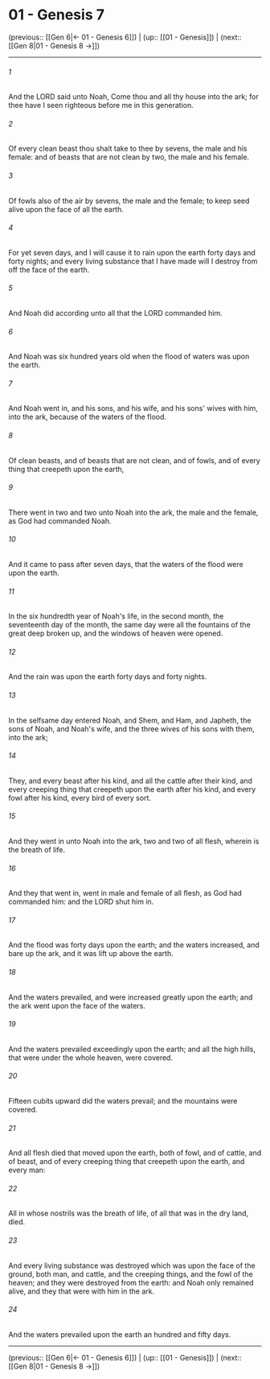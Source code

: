 # 01 - Genesis 7

(previous:: [[Gen 6|← 01 - Genesis 6]]) | (up:: [[01 - Genesis]]) | (next:: [[Gen 8|01 - Genesis 8 →]])

***


###### 1 
And the LORD said unto Noah, Come thou and all thy house into the ark; for thee have I seen righteous before me in this generation. 

###### 2 
Of every clean beast thou shalt take to thee by sevens, the male and his female: and of beasts that are not clean by two, the male and his female. 

###### 3 
Of fowls also of the air by sevens, the male and the female; to keep seed alive upon the face of all the earth. 

###### 4 
For yet seven days, and I will cause it to rain upon the earth forty days and forty nights; and every living substance that I have made will I destroy from off the face of the earth. 

###### 5 
And Noah did according unto all that the LORD commanded him. 

###### 6 
And Noah was six hundred years old when the flood of waters was upon the earth. 

###### 7 
And Noah went in, and his sons, and his wife, and his sons' wives with him, into the ark, because of the waters of the flood. 

###### 8 
Of clean beasts, and of beasts that are not clean, and of fowls, and of every thing that creepeth upon the earth, 

###### 9 
There went in two and two unto Noah into the ark, the male and the female, as God had commanded Noah. 

###### 10 
And it came to pass after seven days, that the waters of the flood were upon the earth. 

###### 11 
In the six hundredth year of Noah's life, in the second month, the seventeenth day of the month, the same day were all the fountains of the great deep broken up, and the windows of heaven were opened. 

###### 12 
And the rain was upon the earth forty days and forty nights. 

###### 13 
In the selfsame day entered Noah, and Shem, and Ham, and Japheth, the sons of Noah, and Noah's wife, and the three wives of his sons with them, into the ark; 

###### 14 
They, and every beast after his kind, and all the cattle after their kind, and every creeping thing that creepeth upon the earth after his kind, and every fowl after his kind, every bird of every sort. 

###### 15 
And they went in unto Noah into the ark, two and two of all flesh, wherein is the breath of life. 

###### 16 
And they that went in, went in male and female of all flesh, as God had commanded him: and the LORD shut him in. 

###### 17 
And the flood was forty days upon the earth; and the waters increased, and bare up the ark, and it was lift up above the earth. 

###### 18 
And the waters prevailed, and were increased greatly upon the earth; and the ark went upon the face of the waters. 

###### 19 
And the waters prevailed exceedingly upon the earth; and all the high hills, that were under the whole heaven, were covered. 

###### 20 
Fifteen cubits upward did the waters prevail; and the mountains were covered. 

###### 21 
And all flesh died that moved upon the earth, both of fowl, and of cattle, and of beast, and of every creeping thing that creepeth upon the earth, and every man: 

###### 22 
All in whose nostrils was the breath of life, of all that was in the dry land, died. 

###### 23 
And every living substance was destroyed which was upon the face of the ground, both man, and cattle, and the creeping things, and the fowl of the heaven; and they were destroyed from the earth: and Noah only remained alive, and they that were with him in the ark. 

###### 24 
And the waters prevailed upon the earth an hundred and fifty days.

***

(previous:: [[Gen 6|← 01 - Genesis 6]]) | (up:: [[01 - Genesis]]) | (next:: [[Gen 8|01 - Genesis 8 →]])
